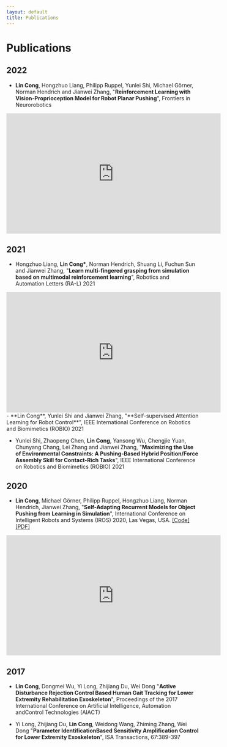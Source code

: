 ```yaml
---
layout: default
title: Publications
---
```

# Publications

## 2022

- **Lin Cong**, Hongzhuo Liang, Philipp Ruppel, Yunlei Shi, Michael Görner, Norman Hendrich and Jianwei Zhang, "**Reinforcement Learning with Vision-Proprioception Model for Robot Planar Pushing**", Frontiers in Neurorobotics

<div style="text-align:center">
<iframe width="560" height="315" src="https://www.youtube.com/embed/ffXmOHrG5HY" title="YouTube video player" frameborder="0" allow="accelerometer; autoplay; clipboard-write; encrypted-media; gyroscope; picture-in-picture" allowfullscreen></iframe>
</div>

## 2021

- Hongzhuo Liang, **Lin Cong\***, Norman Hendrich, Shuang Li, Fuchun Sun and Jianwei Zhang, "**Learn multi-fingered grasping from simulation based on multimodal reinforcement learning**", Robotics and Automation Letters (RA-L) 2021

<div style="text-align:center">
<iframe width="560" height="315" src="https://www.youtube.com/embed/PuYvUxyDnPY" title="YouTube video player" frameborder="0" allow="accelerometer; autoplay; clipboard-write; encrypted-media; gyroscope; picture-in-picture" allowfullscreen></iframe>
</div>
- **Lin Cong**, Yunlei Shi and Jianwei Zhang, "**Self-supervised Attention Learning for Robot Control**", IEEE International Conference on Robotics and Biomimetics (ROBIO) 2021

- Yunlei Shi, Zhaopeng Chen, **Lin Cong**, Yansong Wu, Chengjie Yuan, Chunyang Chang, Lei Zhang and Jianwei Zhang, "**Maximizing the Use of Environmental Constraints: A Pushing-Based Hybrid Position/Force Assembly Skill for Contact-Rich Tasks**", IEEE International Conference on Robotics and Biomimetics (ROBIO) 2021


## 2020

- **Lin Cong**, Michael Görner, Philipp Ruppel, Hongzhuo Liang, Norman Hendrich, Jianwei Zhang, "**Self-Adapting Recurrent Models for Object Pushing from Learning in Simulation**", International Conference on Intelligent Robots and Systems (IROS) 2020, Las Vegas, USA. [[Code]](https://github.com/HitLyn/RMPPI) [[PDF]](https://arxiv.org/abs/2007.13421)

<div style="text-align:center">
<iframe width="560" height="315" src="https://www.youtube.com/embed/z-gTJMs9tFg" frameborder="0" allow="accelerometer; autoplay; encrypted-media; gyroscope; picture-in-picture" allowfullscreen></iframe>
</div>


## 2017
- **Lin Cong**, Dongmei Wu, Yi Long, Zhijiang Du, Wei Dong "**Active Disturbance Rejection Control Based Human Gait Tracking for Lower Extremity Rehabilitation Exoskeleton**", Proceedings of the 2017 International Conference on Artificial Intelligence, Automation andControl Technologies (AIACT)

- Yi Long, Zhijiang Du, **Lin Cong**, Weidong Wang, Zhiming Zhang, Wei Dong "**Parameter IdentificationBased Sensitivity Amplification Control for Lower Extremity Exoskeleton**", ISA Transactions, 67:389-397
